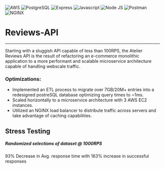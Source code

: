 ![AWS](https://img.shields.io/badge/Amazon_AWS-FF9900?style=for-the-badge&logo=amazonaws&logoColor=white)
![PostgreSQL](https://img.shields.io/badge/PostgreSQL-316192?style=for-the-badge&logo=postgresql&logoColor=white)
![Express](https://img.shields.io/badge/Express.js-000000?style=for-the-badge&logo=express&logoColor=white)
![Javascript](https://img.shields.io/badge/JavaScript-323330?style=for-the-badge&logo=javascript&logoColor=F7DF1E)
![Node JS](https://img.shields.io/badge/Node.js-339933?style=for-the-badge&logo=nodedotjs&logoColor=white)
![Postman](https://img.shields.io/badge/Postman-FF6C37?style=for-the-badge&logo=Postman&logoColor=white)
![NGINX](https://img.shields.io/badge/Nginx-009639?style=for-the-badge&logo=nginx&logoColor=white)

# Reviews-API
***
Starting with a sluggish API capable of less than 100RPS, the Atelier Reviews API is the result of refactoring an e-commerce monolithic application to a more performant and scalable microservice architecture capable of handling webscale traffic.


### Optimizations:
* Implemented an ETL process to migrate over 7GB/20M+ entries into a redesigned postreSQL database optimizing query times to ~1ms.
* Scaled horizontally to a microservice architecture with 3 AWS EC2 instances.
* Utilized an NGINX load balancer to distribute traffic across servers and take advantage of caching capabilities.



## Stress Testing
##### Randomized selections of dataset @ 1000RPS
93% Decrease in Avg. response time with 163% increase in successful responses
